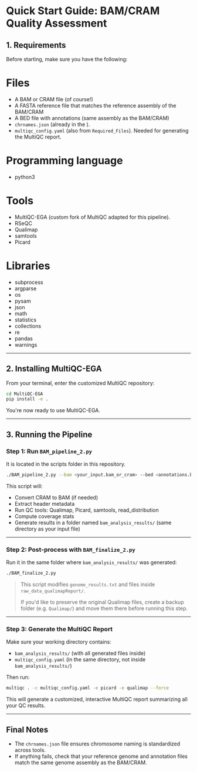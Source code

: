 # Quick Start Guide: BAM/CRAM Quality Assessment
 
## 1. Requirements

Before starting, make sure you have the following:
# Files

* A BAM or CRAM file (of course!)
* A FASTA reference file that matches the reference assembly of the BAM/CRAM
* A BED file with annotations (same assembly as the BAM/CRAM)
* `chrnames.json` (already in the ).
* `multiqc_config.yaml` (also from `Required_Files`). Needed for generating the MultiQC report.


# Programming language 
* python3
  
# Tools
* MultiQC-EGA (custom fork of MultiQC adapted for this pipeline).
* RSeQC
* Qualimap
* samtools
* Picard
  
# Libraries
* subprocess
* argparse
* os
* pysam
* json
* math
* statistics
* collections
* re
* pandas
* warnings

---

## 2. Installing MultiQC-EGA

From your terminal, enter the customized MultiQC repository:

```bash
cd MultiQC-EGA
pip install -e .
```
You're now ready to use MultiQC-EGA.

---

## 3. Running the Pipeline

### Step 1: Run `BAM_pipeline_2.py`

It is located in the scripts folder in this repository. 
```bash
./BAM_pipeline_2.py --bam <your_input.bam_or_cram> --bed <annotations.bed> --fasta <reference.fa>
```

This script will:

* Convert CRAM to BAM (if needed)
* Extract header metadata
* Run QC tools: Qualimap, Picard, samtools, read\_distribution
* Compute coverage stats
* Generate results in a folder named `bam_analysis_results/` (same directory as your input file)

---

### Step 2: Post-process with `BAM_finalize_2.py`

Run it in the same folder where `bam_analysis_results/` was generated:

```bash
./BAM_finalize_2.py
```

> This script modifies `genome_results.txt` and files inside `raw_data_qualimapReport/`.
>
> If you'd like to preserve the original Qualimap files, create a backup folder (e.g. `Qualimap/`) and move them there before running this step.

---

### Step 3: Generate the MultiQC Report

Make sure your working directory contains:

* `bam_analysis_results/` (with all generated files inside)
* `multiqc_config.yaml` (in the same directory, not inside `bam_analysis_results/`)

Then run:

```bash
multiqc . -c multiqc_config.yaml -e picard -e qualimap --force
```

This will generate a customized, interactive MultiQC report summarizing all your QC results.

---

## Final Notes

* The `chrnames.json` file ensures chromosome naming is standardized across tools.
* If anything fails, check that your reference genome and annotation files match the same genome assembly as the BAM/CRAM.
